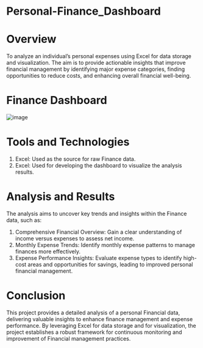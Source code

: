 # Personal-Finance_Dashboard

# Overview
To analyze an individual’s personal expenses using Excel for data storage and visualization. The aim is to provide actionable insights that improve financial management by identifying major expense categories, finding opportunities to reduce costs, and enhancing overall financial well-being.

# Finance Dashboard
![image](https://github.com/user-attachments/assets/fc8cc848-3b6f-4d71-97b8-72074c731189)

# Tools and Technologies
1. Excel: Used as the source for raw Finance data.
2. Excel: Used for developing the dashboard to visualize the analysis results.

# Analysis and Results
The analysis aims to uncover key trends and insights within the Finance data, such as:
1. Comprehensive Financial Overview: Gain a clear understanding of income versus expenses to assess net income.
2. Monthly Expense Trends: Identify monthly expense patterns to manage finances more effectively.
3. Expense Performance Insights: Evaluate expense types to identify high-cost areas and opportunities for savings, leading to improved personal financial management.

# Conclusion
This project provides a detailed analysis of a personal Financial data, delivering valuable insights to enhance finance management and expense performance. By leveraging Excel for data storage and for visualization, the project establishes a robust framework for continuous monitoring and improvement of Financial management practices.
